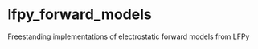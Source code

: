 lfpy_forward_models
===================

Freestanding implementations of electrostatic forward models from LFPy
